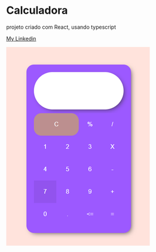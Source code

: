 # Calculadora

projeto criado com React, usando typescript

[My Linkedin](https://www.linkedin.com/in/pedroprysthon)

<img src="./Assets/imagem.png" alt="" />
